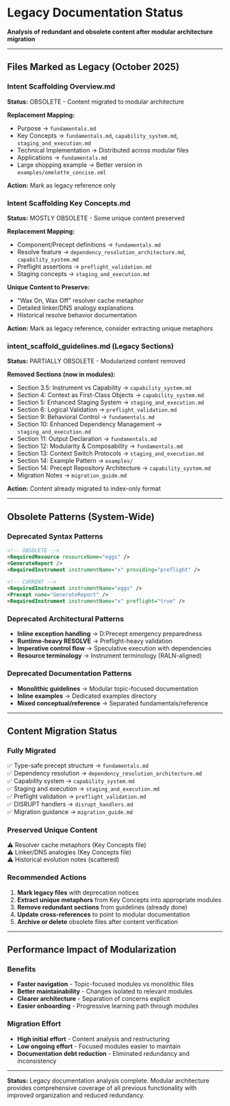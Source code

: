 # Legacy Documentation Status

**Analysis of redundant and obsolete content after modular architecture migration**

---

## Files Marked as Legacy (October 2025)

### **Intent Scaffolding Overview.md**
**Status:** OBSOLETE - Content migrated to modular architecture

**Replacement Mapping:**
- Purpose → `fundamentals.md`
- Key Concepts → `fundamentals.md`, `capability_system.md`, `staging_and_execution.md`
- Technical Implementation → Distributed across modular files
- Applications → `fundamentals.md`
- Large shopping example → Better version in `examples/omelette_concise.xml`

**Action:** Mark as legacy reference only

### **Intent Scaffolding Key Concepts.md**
**Status:** MOSTLY OBSOLETE - Some unique content preserved

**Replacement Mapping:**
- Component/Precept definitions → `fundamentals.md`
- Resolve feature → `dependency_resolution_architecture.md`, `capability_system.md`
- Preflight assertions → `preflight_validation.md`
- Staging concepts → `staging_and_execution.md`

**Unique Content to Preserve:**
- "Wax On, Wax Off" resolver cache metaphor
- Detailed linker/DNS analogy explanations
- Historical resolve behavior documentation

**Action:** Mark as legacy reference, consider extracting unique metaphors

### **intent_scaffold_guidelines.md (Legacy Sections)**
**Status:** PARTIALLY OBSOLETE - Modularized content removed

**Removed Sections (now in modules):**
- Section 3.5: Instrument vs Capability → `capability_system.md`
- Section 4: Context as First-Class Objects → `capability_system.md`
- Section 5: Enhanced Staging System → `staging_and_execution.md`
- Section 6: Logical Validation → `preflight_validation.md`
- Section 9: Behavioral Control → `fundamentals.md`
- Section 10: Enhanced Dependency Management → `staging_and_execution.md`
- Section 11: Output Declaration → `fundamentals.md`
- Section 12: Modularity & Composability → `fundamentals.md`
- Section 13: Context Switch Protocols → `staging_and_execution.md`
- Section 14: Example Pattern → `examples/`
- Section 14: Precept Repository Architecture → `capability_system.md`
- Migration Notes → `migration_guide.md`

**Action:** Content already migrated to index-only format

---

## Obsolete Patterns (System-Wide)

### **Deprecated Syntax Patterns**
```xml
<!-- OBSOLETE -->
<RequiredResource resourceName="eggs" />
<GenerateReport />
<RequiredInstrument instrumentName="x" providing="preflight" />

<!-- CURRENT -->
<RequiredInstrument instrumentName="eggs" />
<Precept name="GenerateReport" />
<RequiredInstrument instrumentName="x" preflight="true" />
```

### **Deprecated Architectural Patterns**
- **Inline exception handling** → D:Precept emergency preparedness
- **Runtime-heavy RESOLVE** → Preflight-heavy validation
- **Imperative control flow** → Speculative execution with dependencies
- **Resource terminology** → Instrument terminology (RALN-aligned)

### **Deprecated Documentation Patterns**
- **Monolithic guidelines** → Modular topic-focused documentation
- **Inline examples** → Dedicated examples directory
- **Mixed conceptual/reference** → Separated fundamentals/reference

---

## Content Migration Status

### **Fully Migrated**
✅ Type-safe precept structure → `fundamentals.md`  
✅ Dependency resolution → `dependency_resolution_architecture.md`  
✅ Capability system → `capability_system.md`  
✅ Staging and execution → `staging_and_execution.md`  
✅ Preflight validation → `preflight_validation.md`  
✅ DISRUPT handlers → `disrupt_handlers.md`  
✅ Migration guidance → `migration_guide.md`  

### **Preserved Unique Content**
⚠️ Resolver cache metaphors (Key Concepts file)  
⚠️ Linker/DNS analogies (Key Concepts file)  
⚠️ Historical evolution notes (scattered)  

### **Recommended Actions**
1. **Mark legacy files** with deprecation notices
2. **Extract unique metaphors** from Key Concepts into appropriate modules
3. **Remove redundant sections** from guidelines (already done)
4. **Update cross-references** to point to modular documentation
5. **Archive or delete** obsolete files after content verification

---

## Performance Impact of Modularization

### **Benefits**
- **Faster navigation** - Topic-focused modules vs monolithic files
- **Better maintainability** - Changes isolated to relevant modules  
- **Clearer architecture** - Separation of concerns explicit
- **Easier onboarding** - Progressive learning path through modules

### **Migration Effort**
- **High initial effort** - Content analysis and restructuring
- **Low ongoing effort** - Focused modules easier to maintain
- **Documentation debt reduction** - Eliminated redundancy and inconsistency

---

**Status:** Legacy documentation analysis complete. Modular architecture provides comprehensive coverage of all previous functionality with improved organization and reduced redundancy.